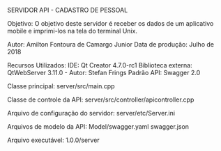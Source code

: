 SERVIDOR API - CADASTRO DE PESSOAL

Objetivo: O objetivo deste servidor é receber os dados de um aplicativo mobile e
imprimi-los na tela do terminal Unix.

Autor: Amilton Fontoura de Camargo Junior
Data de produção: Julho de 2018

Recursos Utilizados:
	IDE: Qt Creator 4.7.0-rc1
	Biblioteca externa: QtWebServer 3.11.0 - Autor: Stefan Frings
	Padrão API: Swagger 2.0

Classe principal:
	server/src/main.cpp

Classe de controle da API:
	server/src/controller/apicontroller.cpp

Arquivo de configuração do servidor:
	server/etc/Server.ini

Arquivos de modelo da API:
	Model/swagger.yaml
	swagger.json

Arquivo executável:
	1.0.0/server
